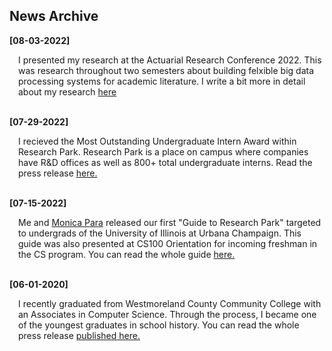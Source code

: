 ## News Archive

**[08-03-2022]**
<div style="margin-left: 1em;">
I presented my research at the Actuarial Research Conference 2022. This was research throughout two semesters about building felxible big data processing systems for academic literature. I write a bit more in detail about my research <a href="/research/nlpsearch">here</a>

</div>
<br>

**[07-29-2022]**
<div style="margin-left: 1em;">
I recieved the Most Outstanding Undergraduate Intern Award within Research Park. Research Park is a place on campus where companies have R&D offices as well as 800+ total undergraduate interns. Read the press release <a href="https://researchpark.illinois.edu/article/excellence-recognized-at-2022-research-park-intern-awards/">here.</a>
</div>
<br>

**[07-15-2022]**
<div style="margin-left: 1em;">
Me and <a href="https://www.linkedin.com/in/monica-para/">Monica Para</a> released our first "Guide to Research Park" targeted to undergrads of the University of Illinois at Urbana Champaign. This guide was also presented at CS100 Orientation for incoming freshman in the CS program. You can read the whole guide <a href="https://bit.ly/rp-guide22">here.</a>
</div>
<br>

**[06-01-2020]**
<div style="margin-left: 1em;">
I recently graduated from Westmoreland County Community College with an Associates in Computer Science. Through the process, I became one of the youngest graduates in school history. You can read the whole press release <a href="https://westmoreland.edu/news/high-school-junior-earns-degree-through-westmorelands-early-college-program.html">published here.</a>
</div>